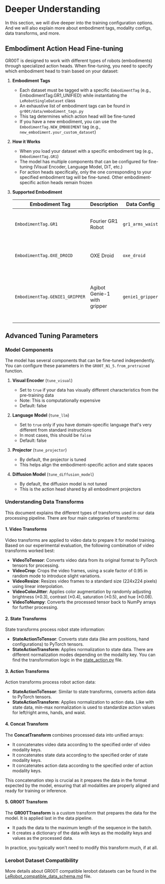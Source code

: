 # Deeper Understanding

In this section, we will dive deeper into the training configuration options. And we will also explain more about embodiment tags, modality configs, data transforms, and more.


## Embodiment Action Head Fine-tuning

GR00T is designed to work with different types of robots (embodiments) through specialized action heads. When fine-tuning, you need to specify which embodiment head to train based on your dataset:

1. **Embodiment Tags**
   - Each dataset must be tagged with a specific `EmbodimentTag` (e.g., EmbodimentTag.GR1_UNIFIED) while instantiating the `LeRobotSingleDataset` class
   - An exhaustive list of embodiment tags can be found in `gr00t/data/embodiment_tags.py`
   - This tag determines which action head will be fine-tuned
   - If you have a new embodiment, you can use the `EmbodimentTag.NEW_EMBODIMENT` tag (e.g., `new_embodiment.your_custom_dataset`)

2. **How it Works**
   - When you load your dataset with a specific embodiment tag (e.g., `EmbodimentTag.GR1`)
   - The model has multiple components that can be configured for fine-tuning (Visual Encoder, Language Model, DiT, etc.)
   - For action heads specifically, only the one corresponding to your specified embodiment tag will be fine-tuned. Other embodiment-specific action heads remain frozen

3. **Supported Embodiment**

   | Embodiment Tag | Description | Data Config | Observation Space | Action Space | Notes |
   |-|-|-|-|-|-|
   | `EmbodimentTag.GR1` | Fourier GR1 Robot | `gr1_arms_waist` | `video.ego_view`, `state.left_arm`, `state.right_arm`, `state.left_hand`, `state.right_hand`, `state.waist` | `action.left_arm`, `action.right_arm`, `action.left_hand`, `action.right_hand`, `action.waist`, `action.robot_velocity` | Absolute joint control |
   | `EmbodimentTag.OXE_DROID` | OXE Droid | `oxe_droid` | `video.exterior_image_1_left_pad_res256_freq15`, `video.exterior_image_2_left_pad_res256_freq15`, `video.wrist_image_left_pad_res256_freq15`, `state.eef_position`, `state.eef_rotation`, `state.gripper_position` | `action.eef_position_delta`, `action.eef_rotation_delta`, `action.gripper_position` | Delta end effector control |
   | `EmbodimentTag.GENIE1_GRIPPER` | Agibot Genie-1 with gripper | `genie1_gripper` | `video.top_head_pad_res256_freq10`, `video.hand_left_pad_res256_freq10`, `video.hand_right_pad_res256_freq10`, `state.left_arm_joint_position`, `state.right_arm_joint_position`, `state.left_effector_position`, `state.right_effector_position`, `state.head_position`, `state.waist_position` | `action.left_arm_joint_position`, `action.right_arm_joint_position`, `action.left_effector_position`, `action.right_effector_position`, `action.head_position`, `action.waist_position`, `action.robot_velocity` | Absolute joint control |

## Advanced Tuning Parameters

### Model Components

The model has several components that can be fine-tuned independently. You can configure these parameters in the `GR00T_N1_5.from_pretrained` function.

1. **Visual Encoder** (`tune_visual`)
   - Set to `true` if your data has visually different characteristics from the pre-training data
   - Note: This is computationally expensive
   - Default: false


2. **Language Model** (`tune_llm`)
   - Set to `true` only if you have domain-specific language that's very different from standard instructions
   - In most cases, this should be `false`
   - Default: false

3. **Projector** (`tune_projector`)
   - By default, the projector is tuned
   - This helps align the embodiment-specific action and state spaces

4. **Diffusion Model** (`tune_diffusion_model`)
   - By default, the diffusion model is not tuned
   - This is the action head shared by all embodiment projectors

### Understanding Data Transforms

This document explains the different types of transforms used in our data processing pipeline. There are four main categories of transforms:

#### 1. Video Transforms

Video transforms are applied to video data to prepare it for model training. Based on our experimental evaluation, the following combination of video transforms worked best:

- **VideoToTensor**: Converts video data from its original format to PyTorch tensors for processing.
- **VideoCrop**: Crops the video frames, using a scale factor of 0.95 in random mode to introduce slight variations.
- **VideoResize**: Resizes video frames to a standard size (224x224 pixels) using linear interpolation.
- **VideoColorJitter**: Applies color augmentation by randomly adjusting brightness (±0.3), contrast (±0.4), saturation (±0.5), and hue (±0.08).
- **VideoToNumpy**: Converts the processed tensor back to NumPy arrays for further processing.

#### 2. State Transforms

State transforms process robot state information:

- **StateActionToTensor**: Converts state data (like arm positions, hand configurations) to PyTorch tensors.
- **StateActionTransform**: Applies normalization to state data. There are different normalization modes depending on the modality key. You can find the transformation logic in the [state_action.py](../gr00t/data/transform/state_action.py) file.

#### 3. Action Transforms

Action transforms process robot action data:

- **StateActionToTensor**: Similar to state transforms, converts action data to PyTorch tensors.
- **StateActionTransform**: Applies normalization to action data. Like with state data, min-max normalization is used to standardize action values for left/right arms, hands, and waist.

#### 4. Concat Transform

The **ConcatTransform** combines processed data into unified arrays:

- It concatenates video data according to the specified order of video modality keys.
- It concatenates state data according to the specified order of state modality keys.
- It concatenates action data according to the specified order of action modality keys.

This concatenation step is crucial as it prepares the data in the format expected by the model, ensuring that all modalities are properly aligned and ready for training or inference.

#### 5. GR00T Transform

The **GR00TTransform** is a custom transform that prepares the data for the model. It is applied last in the data pipeline.

- It pads the data to the maximum length of the sequence in the batch.
- It creates a dictionary of the data with keys as the modality keys and values as the processed data.

In practice, you typically won't need to modify this transform much, if at all.

### Lerobot Dataset Compatibility

More details about GR00T compatible lerobot datasets can be found in the [LeRobot_compatible_data_schema.md](./LeRobot_compatible_data_schema.md) file.
